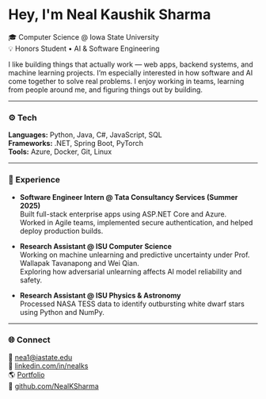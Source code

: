 # Hey, I'm Neal Kaushik Sharma  

🎓 Computer Science @ Iowa State University  
💡 Honors Student • AI & Software Engineering  

I like building things that actually work — web apps, backend systems, and machine learning projects. I’m especially interested in how software and AI come together to solve real problems. I enjoy working in teams, learning from people around me, and figuring things out by building.

---

### ⚙️ Tech  
**Languages:** Python, Java, C#, JavaScript, SQL  
**Frameworks:** .NET, Spring Boot, PyTorch  
**Tools:** Azure, Docker, Git, Linux  

---

### 💼 Experience  
- **Software Engineer Intern @ Tata Consultancy Services (Summer 2025)**  
  Built full-stack enterprise apps using ASP.NET Core and Azure.  
  Worked in Agile teams, implemented secure authentication, and helped deploy production builds.

- **Research Assistant @ ISU Computer Science**  
  Working on machine unlearning and predictive uncertainty under Prof. Wallapak Tavanapong and Wei Qian.  
  Exploring how adversarial unlearning affects AI model reliability and safety.

- **Research Assistant @ ISU Physics & Astronomy**  
  Processed NASA TESS data to identify outbursting white dwarf stars using Python and NumPy.

---

### 🌐 Connect  
📧 [nea1@iastate.edu](mailto:nea1@iastate.edu)  
🔗 [linkedin.com/in/nealks](https://linkedin.com/in/nealks)  
🌎 [Portfolio]((https://nealks.netlify.app))  
🐙 [github.com/NealKSharma](https://github.com/NealKSharma)
